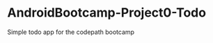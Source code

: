 AndroidBootcamp-Project0-Todo
=============================

Simple todo app for the codepath bootcamp

